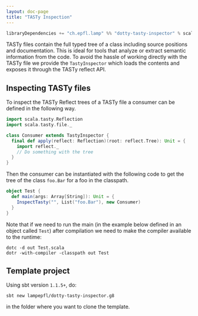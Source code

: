 ```yaml
---
layout: doc-page
title: "TASTy Inspection"
---
```


```scala
libraryDependencies += "ch.epfl.lamp" %% "dotty-tasty-inspector" % scalaVersion.value
```

TASTy files contain the full typed tree of a class including source positions
and documentation. This is ideal for tools that analyze or extract semantic
information from the code. To avoid the hassle of working directly with the TASTy
file we provide the `TastyInspector` which loads the contents and exposes it
through the TASTy reflect API.


## Inspecting TASTy files

To inspect the TASTy Reflect trees of a TASTy file a consumer can be defined in
the following way.

```scala
import scala.tasty.Reflection
import scala.tasty.file._

class Consumer extends TastyInspector {
  final def apply(reflect: Reflection)(root: reflect.Tree): Unit = {
    import reflect._
    // Do something with the tree
  }
}
```

Then the consumer can be instantiated with the following code to get the tree of
the class `foo.Bar` for a foo in the classpath.

```scala
object Test {
  def main(args: Array[String]): Unit = {
    InspectTasty("", List("foo.Bar"), new Consumer)
  }
}
```

Note that if we need to run the main (in the example below defined in an object called `Test`) after
compilation we need to make the compiler available to the runtime:

```shell
dotc -d out Test.scala
dotr -with-compiler -classpath out Test
```


## Template project
Using sbt version `1.1.5+`, do:
```
sbt new lampepfl/dotty-tasty-inspector.g8
```
in the folder where you want to clone the template.
